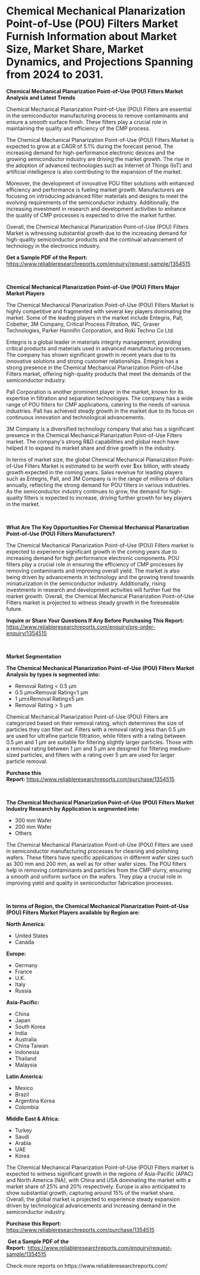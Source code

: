 <p><h1>Chemical Mechanical Planarization Point-of-Use (POU) Filters Market Furnish Information about Market Size, Market Share, Market Dynamics, and Projections Spanning from 2024 to 2031.</h1></p><p><strong>Chemical Mechanical Planarization Point-of-Use (POU) Filters Market Analysis and Latest Trends</strong></p>
<p><p>Chemical Mechanical Planarization Point-of-Use (POU) Filters are essential in the semiconductor manufacturing process to remove contaminants and ensure a smooth surface finish. These filters play a crucial role in maintaining the quality and efficiency of the CMP process.</p><p>The Chemical Mechanical Planarization Point-of-Use (POU) Filters Market is expected to grow at a CAGR of 5.1% during the forecast period. The increasing demand for high-performance electronic devices and the growing semiconductor industry are driving the market growth. The rise in the adoption of advanced technologies such as Internet of Things (IoT) and artificial intelligence is also contributing to the expansion of the market.</p><p>Moreover, the development of innovative POU filter solutions with enhanced efficiency and performance is fueling market growth. Manufacturers are focusing on introducing advanced filter materials and designs to meet the evolving requirements of the semiconductor industry. Additionally, the increasing investment in research and development activities to enhance the quality of CMP processes is expected to drive the market further.</p><p>Overall, the Chemical Mechanical Planarization Point-of-Use (POU) Filters Market is witnessing substantial growth due to the increasing demand for high-quality semiconductor products and the continual advancement of technology in the electronics industry.</p></p>
<p><strong>Get a Sample PDF of the Report:&nbsp;</strong> <a href="https://www.reliableresearchreports.com/enquiry/request-sample/1354515">https://www.reliableresearchreports.com/enquiry/request-sample/1354515</a></p>
<p>&nbsp;</p>
<p><strong>Chemical Mechanical Planarization Point-of-Use (POU) Filters Major Market Players</strong></p>
<p><p>The Chemical Mechanical Planarization Point-of-Use (POU) Filters Market is highly competitive and fragmented with several key players dominating the market. Some of the leading players in the market include Entegris, Pall, Cobetter, 3M Company, Critical Process Filtration, INC, Graver Technologies, Parker Hannifin Corporation, and Roki Techno Co Ltd.</p><p>Entegris is a global leader in materials integrity management, providing critical products and materials used in advanced manufacturing processes. The company has shown significant growth in recent years due to its innovative solutions and strong customer relationships. Entegris has a strong presence in the Chemical Mechanical Planarization Point-of-Use Filters market, offering high-quality products that meet the demands of the semiconductor industry.</p><p>Pall Corporation is another prominent player in the market, known for its expertise in filtration and separation technologies. The company has a wide range of POU filters for CMP applications, catering to the needs of various industries. Pall has achieved steady growth in the market due to its focus on continuous innovation and technological advancements.</p><p>3M Company is a diversified technology company that also has a significant presence in the Chemical Mechanical Planarization Point-of-Use Filters market. The company's strong R&D capabilities and global reach have helped it to expand its market share and drive growth in the industry.</p><p>In terms of market size, the global Chemical Mechanical Planarization Point-of-Use Filters Market is estimated to be worth over $xx billion, with steady growth expected in the coming years. Sales revenue for leading players such as Entegris, Pall, and 3M Company is in the range of millions of dollars annually, reflecting the strong demand for POU filters in various industries. As the semiconductor industry continues to grow, the demand for high-quality filters is expected to increase, driving further growth for key players in the market.</p></p>
<p>&nbsp;</p>
<p><strong>What Are The Key Opportunities For Chemical Mechanical Planarization Point-of-Use (POU) Filters Manufacturers?</strong></p>
<p><p>The Chemical Mechanical Planarization Point-of-Use (POU) Filters market is expected to experience significant growth in the coming years due to increasing demand for high performance electronic components. POU filters play a crucial role in ensuring the efficiency of CMP processes by removing contaminants and improving overall yield. The market is also being driven by advancements in technology and the growing trend towards miniaturization in the semiconductor industry. Additionally, rising investments in research and development activities will further fuel the market growth. Overall, the Chemical Mechanical Planarization Point-of-Use Filters market is projected to witness steady growth in the foreseeable future.</p></p>
<p><strong>Inquire or Share Your Questions If Any Before Purchasing This Report:</strong> <a href="https://www.reliableresearchreports.com/enquiry/pre-order-enquiry/1354515">https://www.reliableresearchreports.com/enquiry/pre-order-enquiry/1354515</a></p>
<p>&nbsp;</p>
<p><strong>Market Segmentation</strong></p>
<p><strong>The Chemical Mechanical Planarization Point-of-Use (POU) Filters Market Analysis by types is segmented into:</strong></p>
<p><ul><li>Removal Rating < 0.5 µm</li><li>0.5 µm≤Removal Rating<1 µm</li><li>1 µm≤Removal Rating≤5 µm</li><li>Removal Rating > 5 µm</li></ul></p>
<p><p>Chemical Mechanical Planarization Point-of-Use (POU) Filters are categorized based on their removal rating, which determines the size of particles they can filter out. Filters with a removal rating less than 0.5 µm are used for ultrafine particle filtration, while filters with a rating between 0.5 µm and 1 µm are suitable for filtering slightly larger particles. Those with a removal rating between 1 µm and 5 µm are designed for filtering medium-sized particles, and filters with a rating over 5 µm are used for larger particle removal.</p></p>
<p><strong>Purchase this Report:&nbsp;</strong><a href="https://www.reliableresearchreports.com/purchase/1354515">https://www.reliableresearchreports.com/purchase/1354515</a></p>
<p>&nbsp;</p>
<p><strong>The Chemical Mechanical Planarization Point-of-Use (POU) Filters Market Industry Research by Application is segmented into:</strong></p>
<p><ul><li>300 mm Wafer</li><li>200 mm Wafer</li><li>Others</li></ul></p>
<p><p>The Chemical Mechanical Planarization Point-of-Use (POU) Filters are used in semiconductor manufacturing processes for cleaning and polishing wafers. These filters have specific applications in different wafer sizes such as 300 mm and 200 mm, as well as for other wafer sizes. The POU filters help in removing contaminants and particles from the CMP slurry, ensuring a smooth and uniform surface on the wafers. They play a crucial role in improving yield and quality in semiconductor fabrication processes.</p></p>
<p>&nbsp;</p>
<p><strong>In terms of Region, the Chemical Mechanical Planarization Point-of-Use (POU) Filters Market Players available by Region are:</strong></p>
<p>
    <p> <strong> North America: </strong>
        <ul>
            <li>United States</li>
            <li>Canada</li>
        </ul>
        </p> 
    <p> <strong> Europe: </strong>
        <ul>
            <li>Germany</li>
            <li>France</li>
            <li>U.K.</li>
            <li>Italy</li>
            <li>Russia</li>
        </ul>
        </p> 
    <p> <strong> Asia-Pacific: </strong>
        <ul>
            <li>China</li>
            <li>Japan</li>
            <li>South Korea</li>
            <li>India</li>
            <li>Australia</li>
            <li>China Taiwan</li>
            <li>Indonesia</li>
            <li>Thailand</li>
            <li>Malaysia</li>
        </ul>
        </p> 
    <p> <strong> Latin America: </strong>
        <ul>
            <li>Mexico</li>
            <li>Brazil</li>
            <li>Argentina Korea</li>
            <li>Colombia</li>
        </ul>
        </p> 
    <p> <strong> Middle East & Africa: </strong>
        <ul>
            <li>Turkey</li>
            <li>Saudi</li>
            <li>Arabia</li>
            <li>UAE</li>
            <li>Korea</li>
        </ul>
    </p>
    </p>
<p><p>The Chemical Mechanical Planarization Point-of-Use (POU) Filters market is expected to witness significant growth in the regions of Asia-Pacific (APAC) and North America (NA), with China and USA dominating the market with a market share of 25% and 20% respectively. Europe is also anticipated to show substantial growth, capturing around 15% of the market share. Overall, the global market is projected to experience steady expansion driven by technological advancements and increasing demand in the semiconductor industry.</p></p>
<p><strong>Purchase this Report: </strong><a href="https://www.reliableresearchreports.com/purchase/1354515">https://www.reliableresearchreports.com/purchase/1354515</a></p>
<p>&nbsp;<strong>Get a Sample PDF of the Report:&nbsp;&nbsp;</strong><a href="https://www.reliableresearchreports.com/enquiry/request-sample/1354515">https://www.reliableresearchreports.com/enquiry/request-sample/1354515</a></p>
<p><strong></strong></p>
<p>Check more reports on https://www.reliableresearchreports.com/</p>